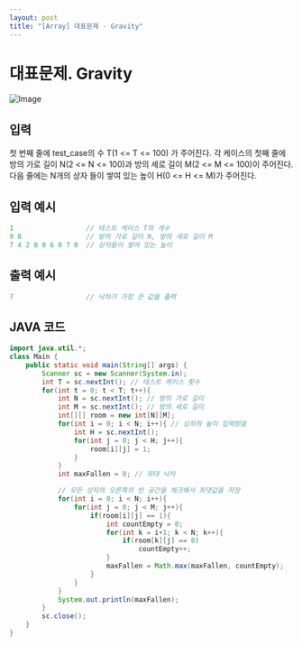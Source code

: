```yaml
---
layout: post
title: "[Array] 대표문제 - Gravity"
---
```


# 대표문제. Gravity

![Image](https://github.com/user-attachments/assets/5f5f28a0-6b09-431f-88dc-c760cf895c19)

## 입력

첫 번째 줄에 test_case의 수 T(1 <= T <= 100) 가 주어진다. 각 케이스의 첫째 줄에  
방의 가로 길이 N(2 <= N <= 100)과 방의 세로 길이 M(2 <= M <= 100)이 주어진다.  
다음 줄에는 N개의 상자 들이 쌓여 있는 높이 H(0 <= H <= M)가 주어진다.

## 입력 예시
```java
1                  // 테스트 케이스 T의 개수   
9 8                // 방의 가로 길이 N, 방의 세로 길이 M
7 4 2 0 0 6 0 7 0  // 상자들이 쌓여 있는 높이
```

## 출력 예시
```java
7                  // 낙차가 가장 큰 값을 출력
```

## JAVA 코드
```java
import java.util.*;
class Main {
    public static void main(String[] args) {
        Scanner sc = new Scanner(System.in);
        int T = sc.nextInt(); // 테스트 케이스 횟수
        for(int t = 0; t < T; t++){
            int N = sc.nextInt(); // 방의 가로 길이
            int M = sc.nextInt(); // 방의 세로 길이
            int[][] room = new int[N][M];
            for(int i = 0; i < N; i++){ // 상자의 높이 입력받음
                int H = sc.nextInt();
                for(int j = 0; j < H; j++){
                    room[i][j] = 1;
                }
            } 
            int maxFallen = 0; // 최대 낙차

            // 모든 상자의 오른쪽의 빈 공간을 체크해서 최댓값을 저장
            for(int i = 0; i < N; i++){ 
                for(int j = 0; j < M; j++){
                    if(room[i][j] == 1){
                        int countEmpty = 0;
                        for(int k = i+1; k < N; k++){
                            if(room[k][j] == 0)
                                countEmpty++;
                        }
                        maxFallen = Math.max(maxFallen, countEmpty);                    
                    }
                }
            }
            System.out.println(maxFallen);
        }
        sc.close();
    }
}
```    
